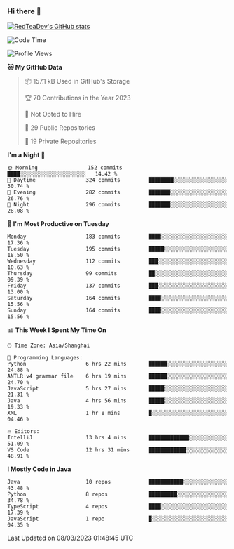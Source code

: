 ### Hi there 👋

<!--
**RedTeaDev/RedTeaDev** is a ✨ _special_ ✨ repository because its `README.md` (this file) appears on your GitHub profile.

Here are some ideas to get you started:

- 🔭 I’m currently working on ...
- 🌱 I’m currently learning ...
- 👯 I’m looking to collaborate on ...
- 🤔 I’m looking for help with ...
- 💬 Ask me about ...
- 📫 How to reach me: ...
- 😄 Pronouns: ...
- ⚡ Fun fact: ...
-->

<!--
[![wakatime](https://wakatime.com/badge/user/6b101ed0-04c0-4490-9283-eb61f2efff96.svg)](https://wakatime.com/@6b101ed0-04c0-4490-9283-eb61f2efff96)
!-->

[![RedTeaDev's GitHub stats](https://github-readme-stats.vercel.app/api?username=RedTeaDev)](https://github.com/anuraghazra/github-readme-stats)
<!--
[![willianrod's wakatime stats](https://github-readme-stats.vercel.app/api/wakatime?username=RedTeaDev)](https://github.com/anuraghazra/github-readme-stats)
!-->
<!--START_SECTION:waka-->
![Code Time](http://img.shields.io/badge/Code%20Time-1%2C246%20hrs%2041%20mins-blue)

![Profile Views](http://img.shields.io/badge/Profile%20Views-34-blue)

**🐱 My GitHub Data** 

> 📦 157.1 kB Used in GitHub's Storage 
 > 
> 🏆 70 Contributions in the Year 2023
 > 
> 🚫 Not Opted to Hire
 > 
> 📜 29 Public Repositories 
 > 
> 🔑 19 Private Repositories 
 > 
**I'm a Night 🦉** 

```text
🌞 Morning                152 commits         ████░░░░░░░░░░░░░░░░░░░░░   14.42 % 
🌆 Daytime                324 commits         ████████░░░░░░░░░░░░░░░░░   30.74 % 
🌃 Evening                282 commits         ███████░░░░░░░░░░░░░░░░░░   26.76 % 
🌙 Night                  296 commits         ███████░░░░░░░░░░░░░░░░░░   28.08 % 
```
📅 **I'm Most Productive on Tuesday** 

```text
Monday                   183 commits         ████░░░░░░░░░░░░░░░░░░░░░   17.36 % 
Tuesday                  195 commits         █████░░░░░░░░░░░░░░░░░░░░   18.50 % 
Wednesday                112 commits         ███░░░░░░░░░░░░░░░░░░░░░░   10.63 % 
Thursday                 99 commits          ██░░░░░░░░░░░░░░░░░░░░░░░   09.39 % 
Friday                   137 commits         ███░░░░░░░░░░░░░░░░░░░░░░   13.00 % 
Saturday                 164 commits         ████░░░░░░░░░░░░░░░░░░░░░   15.56 % 
Sunday                   164 commits         ████░░░░░░░░░░░░░░░░░░░░░   15.56 % 
```


📊 **This Week I Spent My Time On** 

```text
🕑︎ Time Zone: Asia/Shanghai

💬 Programming Languages: 
Python                   6 hrs 22 mins       ██████░░░░░░░░░░░░░░░░░░░   24.88 % 
ANTLR v4 grammar file    6 hrs 19 mins       ██████░░░░░░░░░░░░░░░░░░░   24.70 % 
JavaScript               5 hrs 27 mins       █████░░░░░░░░░░░░░░░░░░░░   21.31 % 
Java                     4 hrs 56 mins       █████░░░░░░░░░░░░░░░░░░░░   19.33 % 
XML                      1 hr 8 mins         █░░░░░░░░░░░░░░░░░░░░░░░░   04.46 % 

🔥 Editors: 
IntelliJ                 13 hrs 4 mins       █████████████░░░░░░░░░░░░   51.09 % 
VS Code                  12 hrs 31 mins      ████████████░░░░░░░░░░░░░   48.91 % 
```

**I Mostly Code in Java** 

```text
Java                     10 repos            ███████████░░░░░░░░░░░░░░   43.48 % 
Python                   8 repos             █████████░░░░░░░░░░░░░░░░   34.78 % 
TypeScript               4 repos             ████░░░░░░░░░░░░░░░░░░░░░   17.39 % 
JavaScript               1 repo              █░░░░░░░░░░░░░░░░░░░░░░░░   04.35 % 
```




 Last Updated on 08/03/2023 01:48:45 UTC
<!--END_SECTION:waka-->



